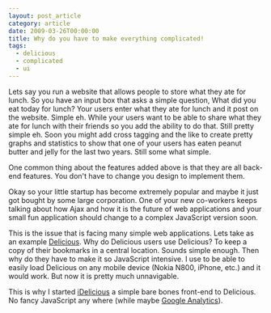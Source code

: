 ```yaml
---
layout: post_article
category: article
date: 2009-03-26T00:00:00
title: Why do you have to make everything complicated!
tags:
  - delicious
  - complicated
  - ui
---
```


Lets say you run a website that allows people to store what they ate for lunch. So you have an input box that asks a simple question, What did you eat today for lunch? Your users enter what they ate for lunch and it post on the website. Simple eh. While your users want to be able to share what they ate for lunch with their friends so you add the ability to do that. Still pretty simple eh. Soon you might add cross tagging and the like to create pretty graphs and statistics to show that one of your users has eaten peanut butter and jelly for the last two years. Still some what simple.

One common thing about the features added above is that they are all back-end features. You don't have to change you design to implement them.

Okay so your little startup has become extremely popular and maybe it just got bought by some large corporation. One of your new co-workers keeps talking about how Ajax and how it is the future of web applications and your small fun application should change to a complex JavaScript version soon.

This is the issue that is facing many simple web applications. Lets take as an example [Delicious](http://delicious.com/). Why do Delicious users use Delicious? To keep a copy of their bookmarks in a central location. Sounds simple enough. Then why do they have to make it so JavaScript intensive. I use to be able to easily load Delicious on any mobile device (Nokia N800, iPhone, etc.) and it would work. But now it is pretty much unnavigable.

This is why I started [iDelicious](http://i-del-icio-us.appspot.com) a simple bare bones front-end to Delicious. No fancy JavaScript any where (while maybe [Google Analytics](http://google.com/analytics)).
